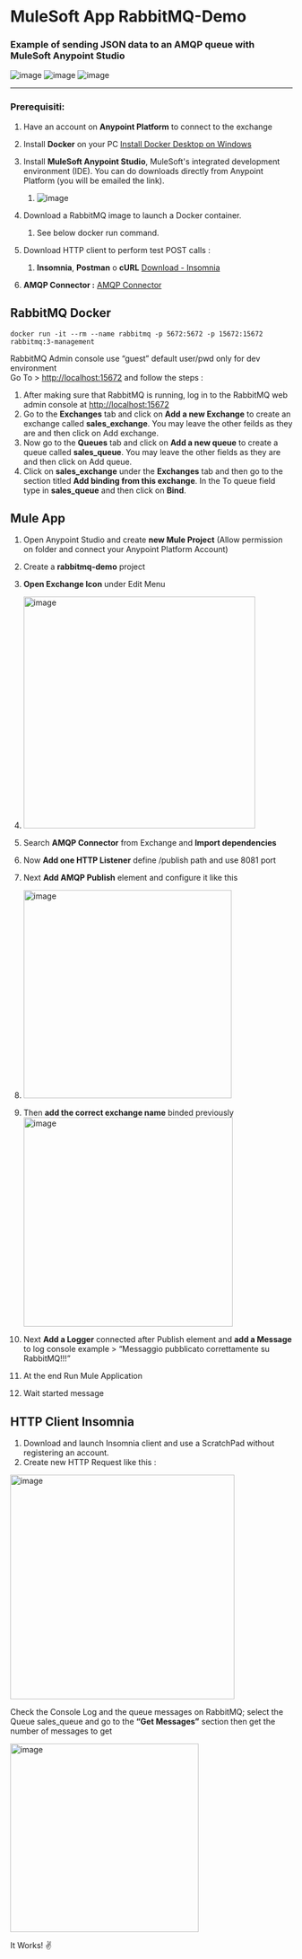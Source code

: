 # MuleSoft App RabbitMQ-Demo

### **Example of sending JSON data to an AMQP queue with MuleSoft Anypoint Studio** 

![image](https://github.com/user-attachments/assets/f088dca5-9462-478a-9c17-6bfaf2cdf221)   ![image](https://github.com/user-attachments/assets/5d81819f-6771-4d75-abd1-4ac6a37b96b9)   ![image](https://github.com/user-attachments/assets/791e32a9-4f9d-49e7-a992-f6972dd88d76)






---

### **Prerequisiti:**

1. Have an account on **Anypoint Platform** to connect to the exchange  
2. Install **Docker** on your PC [Install Docker Desktop on Windows](https://docs.docker.com/desktop/install/windows-install/)   
3. Install **MuleSoft Anypoint Studio**, MuleSoft's integrated development environment (IDE). You can do downloads directly from Anypoint Platform (you will be emailed the link).  
   1. ![image](https://github.com/user-attachments/assets/709185b2-b3e1-4c55-b37d-35296de096f7)
 
4. Download a RabbitMQ image to launch a Docker container.   
   1. See below docker run command.  
5. Download HTTP client to perform test POST calls :  
   1. **Insomnia**, **Postman** o **cURL** [Download \- Insomnia](https://insomnia.rest/download)   
6. **AMQP Connector :**  [AMQP Connector](https://github.com/mulesoft/docs-connectors/blob/latest/amqp/0.3.9/modules/ROOT/pages/index.adoc#studio-plugin-1) 

## **RabbitMQ Docker** 

`docker run -it --rm --name rabbitmq -p 5672:5672 -p 15672:15672 rabbitmq:3-management` 

RabbitMQ Admin console use “guest” default user/pwd only for dev environment  
Go To \> [http://localhost:15672](http://localhost:15672) and follow the steps : 

1. After making sure that RabbitMQ is running, log in to the RabbitMQ web admin console at [http://localhost:15672](http://localhost:15672)  
2. Go to the **Exchanges** tab and click on **Add a new Exchange** to create an exchange called **sales\_exchange**. You may leave the other feilds as they are and then click on Add exchange.  
3. Now go to the **Queues** tab and click on **Add a new queue** to create a queue called **sales\_queue**. You may leave the other fields as they are and then click on Add queue.  
4. Click on **sales\_exchange** under the **Exchanges** tab and then go to the section titled **Add binding from this exchange**. In the To queue field type in **sales\_queue** and then click on **Bind**.

## **Mule App**

1. Open Anypoint Studio and create **new Mule Project** (Allow permission on folder and connect your Anypoint Platform Account)  
2. Create a **rabbitmq-demo** project  
3. **Open Exchange Icon** under Edit Menu   
4. <img width="413" alt="image" src="https://github.com/user-attachments/assets/62eb9ce7-50c7-4ea2-8fdf-ee3c0c95f1d8">
 
5. Search **AMQP Connector** from Exchange and **Import dependencies**   
6. Now **Add one HTTP Listener** define /publish path and use 8081 port   
7. Next **Add AMQP Publish** element and configure it like this   
8. <img width="371" alt="image" src="https://github.com/user-attachments/assets/d0d9aacc-0b4b-4ffa-96a6-39d7616909ce">
  
9. Then **add the correct exchange name** binded previously <img width="373" alt="image" src="https://github.com/user-attachments/assets/13ba42ac-53e5-4984-b7e0-e6d4987bbf79">
 
10. Next **Add a Logger** connected after Publish element and **add a Message** to log console example \> “Messaggio pubblicato correttamente su RabbitMQ\!\!\!”  
11. At the end Run Mule Application  
12. Wait started message

## **HTTP Client Insomnia**

1. Download and launch Insomnia client and use a ScratchPad without registering an account.  
2. Create new HTTP Request like this : 

<img width="400" alt="image" src="https://github.com/user-attachments/assets/ad9db930-58eb-42ac-b0b8-ce5c2f3e9514">

Check the Console Log and the queue messages on RabbitMQ; select the Queue sales\_queue and go to the **“Get Messages”** section then get the number of messages to get  

<img width="336" alt="image" src="https://github.com/user-attachments/assets/545edcdb-2302-4abf-9a60-e94773ba9d81">


It Works\! ✌️ 

